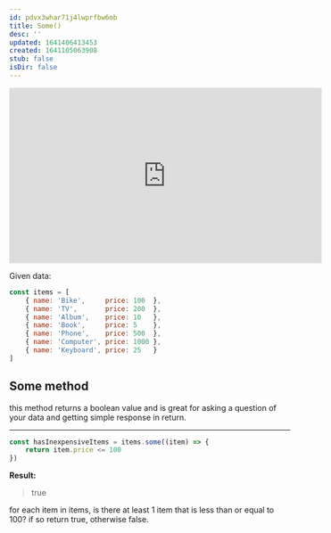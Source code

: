 ```yaml
---
id: pdvx3whar71j4lwprfbw6mb
title: Some()
desc: ''
updated: 1641406413453
created: 1641105063908
stub: false
isDir: false
---
```



<center>
	<iframe width="560" height="315" src="https://www.youtube.com/embed/R8rmfD9Y5-c" frameborder="0" allow="accelerometer; autoplay; encrypted-media; gyroscope; picture-in-picture" allowfullscreen></iframe>
</center>

Given data:

```javascript
const items = [
    { name: 'Bike',     price: 100  },
    { name: 'TV',       price: 200  },
    { name: 'Album',    price: 10   },
    { name: 'Book',     price: 5    },
    { name: 'Phone',    price: 500  },
    { name: 'Computer', price: 1000 },
    { name: 'Keyboard', price: 25   }
]
```

## Some method

this method returns a boolean value and is great for asking a question of your data and getting simple response in return.

---

```javascript
const hasInexpensiveItems = items.some((item) => {
    return item.price <= 100
})
```

**Result:**

> true

for each item in items, is there at least 1 item that is less than or equal to 100? if so return true, otherwise false. 
